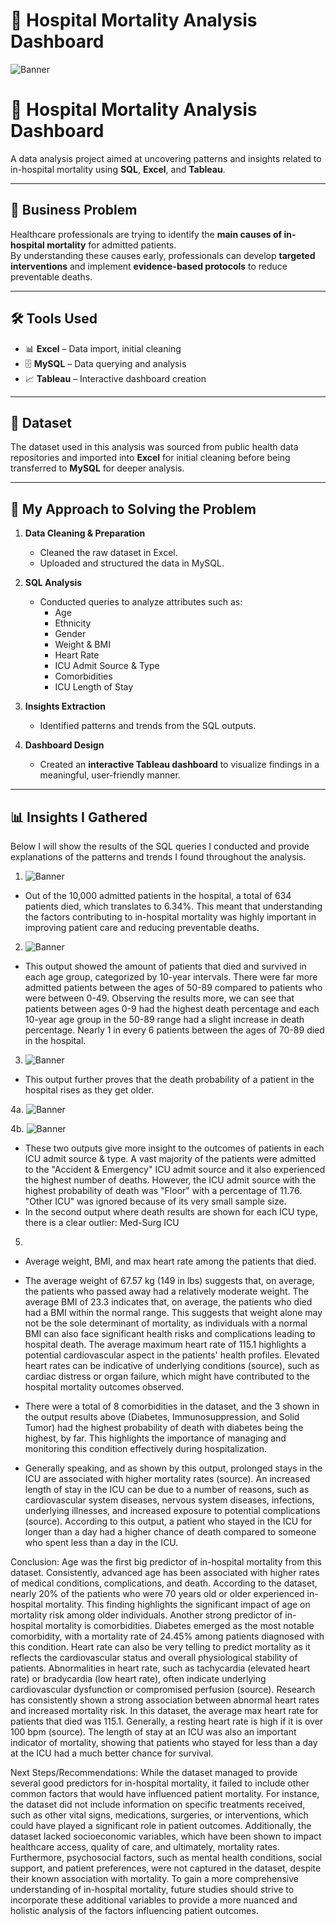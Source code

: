 # 🏥 Hospital Mortality Analysis Dashboard

![Banner](https://raw.githubusercontent.com/Prachibansal11/Hospital-Mortality-Prediction-Using-SQL/e7d1e0072ae3ea8a6814d481058771e2360f5129/Hospital%20Mortality%20Dashboard%20(Tableau).png)

# 🏥 Hospital Mortality Analysis Dashboard

A data analysis project aimed at uncovering patterns and insights related to in-hospital mortality using **SQL**, **Excel**, and **Tableau**.

---

## 📌 Business Problem

Healthcare professionals are trying to identify the **main causes of in-hospital mortality** for admitted patients.  
By understanding these causes early, professionals can develop **targeted interventions** and implement **evidence-based protocols** to reduce preventable deaths.

---

## 🛠️ Tools Used

- 📊 **Excel** – Data import, initial cleaning
- 🗄️ **MySQL** – Data querying and analysis
- 📈 **Tableau** – Interactive dashboard creation

---

## 📂 Dataset

The dataset used in this analysis was sourced from public health data repositories and imported into **Excel** for initial cleaning before being transferred to **MySQL** for deeper analysis.

---

## 🚀 My Approach to Solving the Problem

1. **Data Cleaning & Preparation**
   - Cleaned the raw dataset in Excel.
   - Uploaded and structured the data in MySQL.
  
2. **SQL Analysis**
   - Conducted queries to analyze attributes such as:
     - Age
     - Ethnicity
     - Gender
     - Weight & BMI
     - Heart Rate
     - ICU Admit Source & Type
     - Comorbidities
     - ICU Length of Stay

3. **Insights Extraction**
   - Identified patterns and trends from the SQL outputs.
  
4. **Dashboard Design**
   - Created an **interactive Tableau dashboard** to visualize findings in a meaningful, user-friendly manner.

---


## 📊 Insights I Gathered
 Below I will show the results of the SQL queries I conducted and provide explanations of the patterns and trends I found throughout the analysis.

1. ![Banner](https://raw.githubusercontent.com/Prachibansal11/Hospital-Mortality-Prediction-Using-SQL/a9c57d60cacc29e43caa9ca0063ea065cc589bc2/1h.png)
- Out of the 10,000 admitted patients in the hospital, a total of 634 patients died, which translates to 6.34%. This meant that understanding the factors contributing to in-hospital mortality was highly important in improving patient care and reducing preventable deaths.

2. ![Banner](https://raw.githubusercontent.com/Prachibansal11/Hospital-Mortality-Prediction-Using-SQL/b866eab26bbc1a753d834d6a53d5835c098fdfda/2h.png)
- This output showed the amount of patients that died and survived in each age group, categorized by 10-year intervals. There were far more admitted patients between the ages of 50-89 compared to patients who were between 0-49. Observing the results more, we can see that patients between ages 0-9 had the highest death percentage and each 10-year age group in the 50-89 range had a slight increase in death percentage. Nearly 1 in every 6 patients between the ages of 70-89 died in the hospital.

3. ![Banner](https://raw.githubusercontent.com/Prachibansal11/Hospital-Mortality-Prediction-Using-SQL/e3d30c44422dd693b8c02dbe4388533a5681d04c/3h.png)
- This output further proves that the death probability of a patient in the hospital rises as they get older.


4a. ![Banner](https://raw.githubusercontent.com/Prachibansal11/Hospital-Mortality-Prediction-Using-SQL/57d2ab999dacd03c320c715a3de857585ad25c67/4h1.png)


4b. ![Banner](https://raw.githubusercontent.com/Prachibansal11/Hospital-Mortality-Prediction-Using-SQL/c53b5117c6ac14b8ed13588ab5135583be87b37c/4h2.png)
- These two outputs give more insight to the outcomes of patients in each ICU admit source & type. A vast majority of the patients were admitted to the "Accident & Emergency" ICU admit source and it also experienced the highest number of deaths. However, the ICU admit source with the highest probability of death was "Floor" with a percentage of 11.76. "Other ICU" was ignored because of its very small sample size.
- In the second output where death results are shown for each ICU type, there is a clear outlier: Med-Surg ICU

5. 
- Average weight, BMI, and max heart rate among the patients that died.

- The average weight of 67.57 kg (149 in lbs) suggests that, on average, the patients who passed away had a relatively moderate weight. The average BMI of 23.3 indicates that, on average, the patients who died had a BMI within the normal range. This suggests that weight alone may not be the sole determinant of mortality, as individuals with a normal BMI can also face significant health risks and complications leading to hospital death. The average maximum heart rate of 115.1 highlights a potential cardiovascular aspect in the patients' health profiles. Elevated heart rates can be indicative of underlying conditions (source), such as cardiac distress or organ failure, which might have contributed to the hospital mortality outcomes observed.

- There were a total of 8 comorbidities in the dataset, and the 3 shown in the output results above (Diabetes, Immunosuppression, and Solid Tumor) had the highest probability of death with diabetes being the highest, by far. This highlights the importance of managing and monitoring this condition effectively during hospitalization.

- Generally speaking, and as shown by this output, prolonged stays in the ICU are associated with higher mortality rates (source). An increased length of stay in the ICU can be due to a number of reasons, such as cardiovascular system diseases, nervous system diseases, infections, underlying illnesses, and increased exposure to potential complications (source). According to this output, a patient who stayed in the ICU for longer than a day had a higher chance of death compared to someone who spent less than a day in the ICU.

Conclusion: Age was the first big predictor of in-hospital mortality from this dataset. Consistently, advanced age has been associated with higher rates of medical conditions, complications, and death. According to the dataset, nearly 20% of the patients who were 70 years old or older experienced in-hospital mortality. This finding highlights the significant impact of age on mortality risk among older individuals. Another strong predictor of in-hospital mortality is comorbidities. Diabetes emerged as the most notable comorbidity, with a mortality rate of 24.45% among patients diagnosed with this condition. Heart rate can also be very telling to predict mortality as it reflects the cardiovascular status and overall physiological stability of patients. Abnormalities in heart rate, such as tachycardia (elevated heart rate) or bradycardia (low heart rate), often indicate underlying cardiovascular dysfunction or compromised perfusion (source). Research has consistently shown a strong association between abnormal heart rates and increased mortality risk. In this dataset, the average max heart rate for patients that died was 115.1. Generally, a resting heart rate is high if it is over 100 bpm (source). The length of stay at an ICU was also an important indicator of mortality, showing that patients who stayed for less than a day at the ICU had a much better chance for survival.

Next Steps/Recommendations: While the dataset managed to provide several good predictors for in-hospital mortality, it failed to include other common factors that would have influenced patient mortality. For instance, the dataset did not include information on specific treatments received, such as other vital signs, medications, surgeries, or interventions, which could have played a significant role in patient outcomes. Additionally, the dataset lacked socioeconomic variables, which have been shown to impact healthcare access, quality of care, and ultimately, mortality rates. Furthermore, psychosocial factors, such as mental health conditions, social support, and patient preferences, were not captured in the dataset, despite their known association with mortality. To gain a more comprehensive understanding of in-hospital mortality, future studies should strive to incorporate these additional variables to provide a more nuanced and holistic analysis of the factors influencing patient outcomes.


